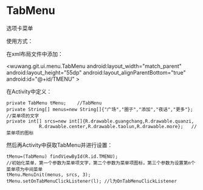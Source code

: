 # TabMenu

  选项卡菜单
  
  使用方式：
  
  在xml布局文件中添加：
  
   <wuwang.git.ui.menu.TabMenu 
      android:layout_width="match_parent"
      android:layout_height="55dp"
      android:layout_alignParentBottom="true"
      android:id="@+id/TMENU"
      >


  在Activity中定义：
  
  	private TabMenu tMenu;    //TabMenu
  	private String[] menus=new String[]{"广场","圈子","添加","夜话","更多"};  //菜单项的文字
	private int[] srcs=new int[]{R.drawable.guangchang,R.drawable.quanzi,
				R.drawable.center,R.drawable.taolun,R.drawable.more};   //菜单项的图标

  然后再Activity中获取TabMenu并进行设置：
  
  	tMenu=(TabMenu) findViewById(R.id.TMENU);
  	//初始化菜单，第一个参数为菜单项文字，第二个参数为菜单项图标，第三个参数为设置第n个菜单项为中间菜单
	tMenu.MenuInit(menus, srcs, 3);  
	tMenu.setOnTabMenuClickListener(l);	//l为OnTabMenuClickListener
	
